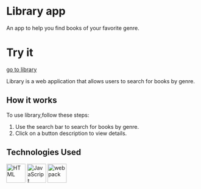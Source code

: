 # Library app

An app to help you find books of your favorite genre.

# Try it

[go to library](https://progetto-javascript-advanced-4jh4.vercel.app/)

Library is a web application that allows users to search for books by genre.

## How it works

To use library,follow these steps:

1. Use the search bar to search for books by genre.
2. Click on a button description to view details.

## Technologies Used
<img height="50" src="https://user-images.githubusercontent.com/25181517/192158954-f88b5814-d510-4564-b285-dff7d6400dad.png" alt="HTML" title="HTML" />
<img height="50" src="https://user-images.githubusercontent.com/25181517/117447155-6a868a00-af3d-11eb-9cfe-245df15c9f3f.png" alt="JavaScript" title="JavaScript" />
<img height="50" src="https://user-images.githubusercontent.com/25181517/187955008-981340e6-b4cc-441b-80cf-7a5e94d29e7e.png" alt="webpack" title="webpack" />





